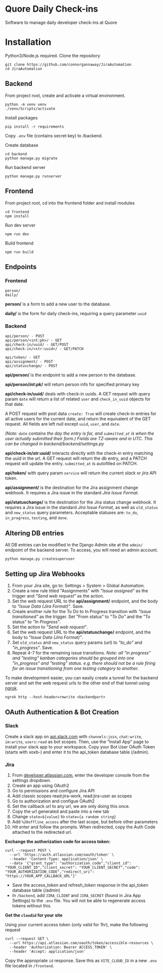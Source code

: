 # Quore Daily Check-ins
Software to manage daily developer check-ins at Quore


# Installation

Python3/Node.js required. Clone the repository

	git clone https://github.com/connorgannaway/JiraAutomation
	cd JiraAutomation

## Backend

From project root, create and activate a virtual environment.

    python -m venv venv
    ./venv/Scripts/activate

Install packages

    pip install -r requirements

Copy `.env` file (contains secret key) to /backend.

Create database

    cd backend
    python manage.py migrate

Run backend server

    python manage.py runserver

## Frontend

From project root, cd into the frontend folder and install modules

    cd frontend
    npm install

Run dev server

    npm run dev

Build frontend

    npm run build

## Endpoints

### Frontend

    person/
    daily/

**person/** is a form to add a new user to the database. 

**daily/** is the form for daily check-ins, requiring a query parameter `uuid`

### Backend

    api/person/ - POST
    api/person/<int:pk>/ - GET
    api/check-in/uuid/ - GET/POST 
    api/check-in/<str:uuid>/ - GET/PATCH
    
    api/token/ - GET
    api/assignment/ - POST
    api/statuschange/ - POST
    
**api/person/** is the endpoint to add a new person to the database.

**api/person/*int:pk*/** will return person info for specified primary key

**api/check-in/uuid/** deals with check-in uuids.
 A GET request with query param `date` will return a list of related `user` and `check_in_uuid` objects for that date.

 A POST request with post data `create: True` will create check-in entries for all active users for the current date, and return the equivalent of the GET request. All fields are left null except `uuid`, `user`, and `date`. 

*(Note: `date` contains the day the entry is for, and `submitted_at` is when the user actually submitted their form.) Fields are TZ-aware and in UTC. This can be changed in backend/backend/settings.py*

**api/check-in/*str:uuid*/** interacts directly with the check-in entry matching the uuid in the url. A GET request will return the db entry, and a PATCH request will update the entry. `submitted_at` is autofilled on PATCH.

**api/token/** with query param `service` will return the current *slack* or *jira* API token.

**api/assignment/** is the destination for the Jira assignment change webhook. It requires a Jira issue in the standard *Jira Issue Format*.

**api/statuschange/** is the destination for the Jira status change webhook. It requires a Jira issue in the standard *Jira Issue Format*, as well as  `old_status` and `new_status` query parameters. Acceptable statuses are: `to_do`, `in_progress`, `testing`, and `done`.


## Altering DB entries

All DB entries can be modified in the Django Admin site at the `admin/` endpoint of the backend server. To access, you will need an admin account.

    python manage.py createsuperuser

## Setting up Jira Webhooks

1. From your Jira site, go to: Settings > System > Global Automation.
2. Create a new rule titled "Assignments" with *"Issue assigned"* as the trigger and *"Send web request"* as the action.
3. Set the web request URL to the **api/assignment/** endpoint, and the body to *"Issue Data (Jira Format)"*. Save.
4. Create another rule for the To Do to In Progress transition with *"Issue transitioned"* as the trigger. Set "From status" to *"To Do"* and the "To status" to *"In Progress"*.
5. Set the action to *"Send web request"*.
6. Set the web request URL to the **api/statuschange/** endpoint, and the body to *"Issue Data (Jira Format)"*.
7. Set `old_status` and `new_status` query params (url) to *"to_do"* and *"in_progress"*. Save.
8. Repeat 4-7 for the remaining issue transitions. *Note: all "in progress" and "testing" kanban categories should be grouped into one "in_progress" and "testing" status. e.g. there should not be a rule firing for an issue transitioning from one testing category to another.*

To make development easier, you can easily create a tunnel for the backend server and set the web request urls to the other end of that tunnel using [ngrok](https://ngrok.com/download).

    ngrok http --host-header=rewrite <backendport>

## OAuth Authentication & Bot Creation

### Slack

Create a slack app on [api.slack.com](https://api.slack.com) with `channels:join`, `chat:write`, `im:write`, `users:read` as bot scopes. Then, use the "Install App" page to install your slack app to your workspace. Copy your Bot User OAuth Token (starts with xoxb-) and enter it to the api_token database table (/admin).

### Jira

1. From [developer.atlassian.com](https://developer.atlassian.com), enter the developer console from the settings dropdown.
2. Create an app using OAuth2
3. Go to permissions and configure Jira API
4. Add classic scopes read:jira-work, read:jira-user as scopes
5. Go to authorization and configue OAuth2
6. Set the callback url to any url, we are only doing this once.
7. Copy the url generated and paste into a new tab
8. Change `state=${value}` to `state={a random string}`
9. Add `%20offline_access` after the last scope, but before other parameters
10. Hit enter and follow the prompts. When redirected, copy the Auth Code attached to the redirected url.

**Exchange the authorization code for access token:**

    curl --request POST \
      --url 'https://auth.atlassian.com/oauth/token' \
      --header 'Content-Type: application/json' \
      --data '{"grant_type": "authorization_code","client_id": "YOUR_CLIENT_ID","client_secret": "YOUR_CLIENT_SECRET","code": "YOUR_AUTHORIZATION_CODE","redirect_uri": "https://YOUR_APP_CALLBACK_URL"}'

- Save the access_token and refresh_token response in the api_token database table (/admin)
- In `/backend`, add `JIRA_CLIENT` and `JIRA_SECRET` (found in Jira App Settings) to the `.env` file. You will not be able to regenerate access tokens without this.

**Get the `cloudid` for your site**

Using your current access token (only valid for 1hr), make the following request

    curl --request GET \
      --url https://api.atlassian.com/oauth/token/accessible-resources \
      --header 'Authorization: Bearer ACCESS_TOKEN' \
      --header 'Accept: application/json'

Copy the appropriate `id` response. Save this as `VITE_CLOUD_ID` in a new `.env` file located in `/frontend`.

